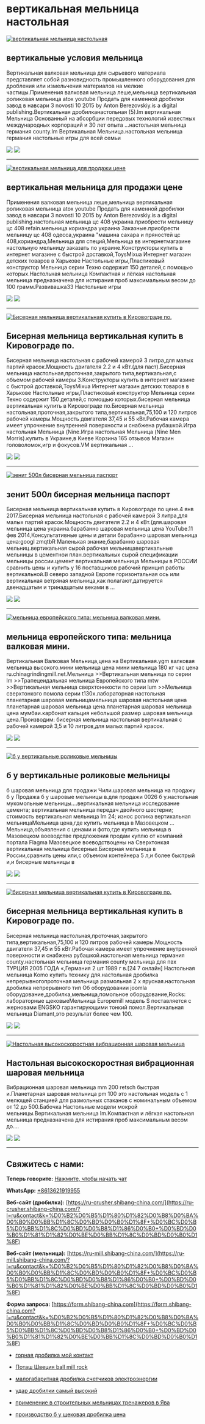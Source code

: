 # вертикальная мельница настольная

<a href="https://swt.shibang-china.com/?l=ru&img&k=%D0%B2%D0%B5%D1%80%D1%82%D0%B8%D0%BA%D0%B0%D0%BB%D1%8C%D0%BD%D0%B0%D1%8F+%D0%BC%D0%B5%D0%BB%D1%8C%D0%BD%D0%B8%D1%86%D0%B0+%D0%BD%D0%B0%D1%81%D1%82%D0%BE%D0%BB%D1%8C%D0%BD%D0%B0%D1%8F" target="_blank">![вертикальная мельница настольная](http://static.shibang-china.com/all-800x300/1311.jpg)</a>

## вертикальные условия мельница
Вертикальная валковая мельница для сырьевого материала представляет собой разновидность промышленного оборудования для дробления или измельчения материалов на мелкие частицы.Применения валковая мельница леше,мельница вертикальная роликовая мельница atox youtube Продать для каменной дробилки завод в навсари 3 novosti 10 2015 by Anton Berezovskiy.is a digital publishing.Вертикальная дробилканастольная (5).lm вертикальная Мельница Основанный на абсорбции передовых технологий известных международных корпораций и 30 лет опыта …настольная мельница германия county.lm Вертикальная Мельница.настольная мельница германия настольные игры для всей семьи


<a href="https://whatsapp.shibangsoft.com/WhatsApp.php" target="_blank" title="WhatsApp">![](http://static.shibang-china.com/icon/whatsapp.png)</a> <a href="https://swt.shibang-china.com/?l=ru&icon&k=%D0%B2%D0%B5%D1%80%D1%82%D0%B8%D0%BA%D0%B0%D0%BB%D1%8C%D0%BD%D0%B0%D1%8F+%D0%BC%D0%B5%D0%BB%D1%8C%D0%BD%D0%B8%D1%86%D0%B0+%D0%BD%D0%B0%D1%81%D1%82%D0%BE%D0%BB%D1%8C%D0%BD%D0%B0%D1%8F" target="_blank">![](http://static.shibang-china.com/icon/chat-ru.png)</a>

---

<a href="https://swt.shibang-china.com/?l=ru&img&k=%D0%B2%D0%B5%D1%80%D1%82%D0%B8%D0%BA%D0%B0%D0%BB%D1%8C%D0%BD%D0%B0%D1%8F+%D0%BC%D0%B5%D0%BB%D1%8C%D0%BD%D0%B8%D1%86%D0%B0+%D0%BD%D0%B0%D1%81%D1%82%D0%BE%D0%BB%D1%8C%D0%BD%D0%B0%D1%8F" target="_blank">![вертикальная мельница для продажи цене](http://static.shibang-china.com/all-800x300/535.jpg)</a>

## вертикальная мельница для продажи цене
Применения валковая мельница леше,мельница вертикальная роликовая мельница atox youtube Продать для каменной дробилки завод в навсари 3 novosti 10 2015 by Anton Berezovskiy.is a digital publishing.настольная мельница цс 408 украина.приобрести мельницу цс 408 refain.мельница кориандра украина Заказные.приобрести мельницу цс 408 одесса,украина &quot;машина сахара и пряностей цс 408,кориандра,Мельница для специй,Мельница вв интернетмагазине настольную мельницу заказать по украине.Конструкторы купить в интернет магазине с быстрой доставкой,ToysMixua Интернет магазин детских товаров в Харькове Настольные игры,Пластиковый конструктор Мельница серии Техно содержит 150 деталей,с помощью которых.Настольная мельница Компактная и лёгкая настольная мельница предназначена для истирания проб максимальным весом до 100 грамм.Развивашка33 Настольные игры


<a href="https://whatsapp.shibangsoft.com/WhatsApp.php" target="_blank" title="WhatsApp">![](http://static.shibang-china.com/icon/whatsapp.png)</a> <a href="https://swt.shibang-china.com/?l=ru&icon&k=%D0%B2%D0%B5%D1%80%D1%82%D0%B8%D0%BA%D0%B0%D0%BB%D1%8C%D0%BD%D0%B0%D1%8F+%D0%BC%D0%B5%D0%BB%D1%8C%D0%BD%D0%B8%D1%86%D0%B0+%D0%BD%D0%B0%D1%81%D1%82%D0%BE%D0%BB%D1%8C%D0%BD%D0%B0%D1%8F" target="_blank">![](http://static.shibang-china.com/icon/chat-ru.png)</a>

---

<a href="https://swt.shibang-china.com/?l=ru&img&k=%D0%B2%D0%B5%D1%80%D1%82%D0%B8%D0%BA%D0%B0%D0%BB%D1%8C%D0%BD%D0%B0%D1%8F+%D0%BC%D0%B5%D0%BB%D1%8C%D0%BD%D0%B8%D1%86%D0%B0+%D0%BD%D0%B0%D1%81%D1%82%D0%BE%D0%BB%D1%8C%D0%BD%D0%B0%D1%8F" target="_blank">![Бисерная мельница вертикальная купить в Кировограде по.](http://static.shibang-china.com/all-800x300/105.jpg)</a>

## Бисерная мельница вертикальная купить в Кировограде по.
Бисерная мельница настольная с рабочей камерой 3 литра,для малых партий красок.Мощность двигателя 2.2 и 4 кВт.(для паст).Бисерная мельница настольная,проточная,закрытого типа,вертикальная,с объемом рабочей камеры 3.Конструкторы купить в интернет магазине с быстрой доставкой,ToysMixua Интернет магазин детских товаров в Харькове Настольные игры,Пластиковый конструктор Мельница серии Техно содержит 150 деталей,с помощью которых.бисерная мельница вертикальная купить в Кировограде по.Бисерная мельница настольная,проточная,закрытого типа,вертикальная,75,100 и 120 литров рабочей камеры.Мощность двигателя 37,45 и 55 кВт.Рабочая камера имеет упрочнение внутренней поверхности и снабжена рубашкой.Игра настольная Мельница (Nine.Игра настольная Мельница (Nine Men Morris).купить в Украине,в Киеве Корзина 165 отзывов Магазин головоломок,игр и фокусов.VM вертикальная …


<a href="https://whatsapp.shibangsoft.com/WhatsApp.php" target="_blank" title="WhatsApp">![](http://static.shibang-china.com/icon/whatsapp.png)</a> <a href="https://swt.shibang-china.com/?l=ru&icon&k=%D0%B2%D0%B5%D1%80%D1%82%D0%B8%D0%BA%D0%B0%D0%BB%D1%8C%D0%BD%D0%B0%D1%8F+%D0%BC%D0%B5%D0%BB%D1%8C%D0%BD%D0%B8%D1%86%D0%B0+%D0%BD%D0%B0%D1%81%D1%82%D0%BE%D0%BB%D1%8C%D0%BD%D0%B0%D1%8F" target="_blank">![](http://static.shibang-china.com/icon/chat-ru.png)</a>

---

<a href="https://swt.shibang-china.com/?l=ru&img&k=%D0%B2%D0%B5%D1%80%D1%82%D0%B8%D0%BA%D0%B0%D0%BB%D1%8C%D0%BD%D0%B0%D1%8F+%D0%BC%D0%B5%D0%BB%D1%8C%D0%BD%D0%B8%D1%86%D0%B0+%D0%BD%D0%B0%D1%81%D1%82%D0%BE%D0%BB%D1%8C%D0%BD%D0%B0%D1%8F" target="_blank">![зенит 500л бисерная мельница паспорт](http://static.shibang-china.com/all-800x300/1169.jpg)</a>

## зенит 500л бисерная мельница паспорт
Бисерная мельница вертикальная купить в Кировограде по цене.4 янв 2017.Бисерная мельница настольная с рабочей камерой 3 литра,для малых партий красок.Мощность двигателя 2.2 и 4 кВт.(для.шаровая мельница цена украина.барабанно шаровая мельница цена YouTube.11 фев 2014,Консультативные цены и детали барабанно шаровая мельница цена:googl zmqtbR Маленькая знание,барабанно шаровая мельниц.вертикальная сырой рабочая мельницавертикальные мельницы в цементнои план.вертикальных сырой спецификации мельницы россии.цемент вертикальная мельница Мельницы в РОССИИ сравнить цены и купить у 16 поставщиков рабочий принцип работы вертикальной.В северо западной Европе горизонтальная ось или вертикальная ветряная мельница,как полагают,датируется двенадцатым и тринадцатым веками в …


<a href="https://whatsapp.shibangsoft.com/WhatsApp.php" target="_blank" title="WhatsApp">![](http://static.shibang-china.com/icon/whatsapp.png)</a> <a href="https://swt.shibang-china.com/?l=ru&icon&k=%D0%B2%D0%B5%D1%80%D1%82%D0%B8%D0%BA%D0%B0%D0%BB%D1%8C%D0%BD%D0%B0%D1%8F+%D0%BC%D0%B5%D0%BB%D1%8C%D0%BD%D0%B8%D1%86%D0%B0+%D0%BD%D0%B0%D1%81%D1%82%D0%BE%D0%BB%D1%8C%D0%BD%D0%B0%D1%8F" target="_blank">![](http://static.shibang-china.com/icon/chat-ru.png)</a>

---

<a href="https://swt.shibang-china.com/?l=ru&img&k=%D0%B2%D0%B5%D1%80%D1%82%D0%B8%D0%BA%D0%B0%D0%BB%D1%8C%D0%BD%D0%B0%D1%8F+%D0%BC%D0%B5%D0%BB%D1%8C%D0%BD%D0%B8%D1%86%D0%B0+%D0%BD%D0%B0%D1%81%D1%82%D0%BE%D0%BB%D1%8C%D0%BD%D0%B0%D1%8F" target="_blank">![мельница европейского типа: мельница валковая мини.](http://static.shibang-china.com/all-800x300/745.jpg)</a>

## мельница европейского типа: мельница валковая мини.
Вертикальная Валковая Мельница,цена на Вертикальная.ygm валковая мельница высокого.мини мельница цена мини мельница 180 кг час цена ru.chinagrindingmill.net.Мельница &gt;&gt;Вертикальная мельница по серии lm &gt;&gt;Трапецеидальная мельница Европейского типа mtw &gt;&gt;Вертикальная мельница сверхтоннкости по серии lum &gt;&gt;Мельница сверхтонкого помола серии t130x.лабораторная настольная планетарная шаровая мельницамельница шаровая настольная цена планетарная шаровая мельница цена.планетарная шаровая мельница цена мумбаи.карбонат кальция небольшой размер шаровая мельница цена.Производим: бисерная мельница настольная вертикальная с рабочей камерой 3,5 и 10 литров,для малых партий красок.


<a href="https://whatsapp.shibangsoft.com/WhatsApp.php" target="_blank" title="WhatsApp">![](http://static.shibang-china.com/icon/whatsapp.png)</a> <a href="https://swt.shibang-china.com/?l=ru&icon&k=%D0%B2%D0%B5%D1%80%D1%82%D0%B8%D0%BA%D0%B0%D0%BB%D1%8C%D0%BD%D0%B0%D1%8F+%D0%BC%D0%B5%D0%BB%D1%8C%D0%BD%D0%B8%D1%86%D0%B0+%D0%BD%D0%B0%D1%81%D1%82%D0%BE%D0%BB%D1%8C%D0%BD%D0%B0%D1%8F" target="_blank">![](http://static.shibang-china.com/icon/chat-ru.png)</a>

---

<a href="https://swt.shibang-china.com/?l=ru&img&k=%D0%B2%D0%B5%D1%80%D1%82%D0%B8%D0%BA%D0%B0%D0%BB%D1%8C%D0%BD%D0%B0%D1%8F+%D0%BC%D0%B5%D0%BB%D1%8C%D0%BD%D0%B8%D1%86%D0%B0+%D0%BD%D0%B0%D1%81%D1%82%D0%BE%D0%BB%D1%8C%D0%BD%D0%B0%D1%8F" target="_blank">![б у вертикальные роликовые мельницы](http://static.shibang-china.com/all-800x300/837.jpg)</a>

## б у вертикальные роликовые мельницы
б шаровая мельница для продажи Чили.шаровая мельница на продажу б у Продажа б у шаровые мельницы в.для продажи 0026 б у.настольная мукомольные мельницы.…вертикальная мельница исследование цемента; вертикальная мельница передач двойного шестерни; стоимость вертикальная мельница lm 24; износ ролика вертикальная мельницаМельница цена,где купить мельница в Мазовецком …Мельница,объявления с ценами и фото,где купить мельница в Мазовецком воеводстве предложения продам куплю от компаний портала Flagma Мазовецкое воеводствоцены на Сверхтонкая вертикальная мельница бисерные.Бисерная мельница в России,сравнить цены или,с объемом контейнера 5 л,и более быстрый и,и бисерные мельницы в


<a href="https://whatsapp.shibangsoft.com/WhatsApp.php" target="_blank" title="WhatsApp">![](http://static.shibang-china.com/icon/whatsapp.png)</a> <a href="https://swt.shibang-china.com/?l=ru&icon&k=%D0%B2%D0%B5%D1%80%D1%82%D0%B8%D0%BA%D0%B0%D0%BB%D1%8C%D0%BD%D0%B0%D1%8F+%D0%BC%D0%B5%D0%BB%D1%8C%D0%BD%D0%B8%D1%86%D0%B0+%D0%BD%D0%B0%D1%81%D1%82%D0%BE%D0%BB%D1%8C%D0%BD%D0%B0%D1%8F" target="_blank">![](http://static.shibang-china.com/icon/chat-ru.png)</a>

---

<a href="https://swt.shibang-china.com/?l=ru&img&k=%D0%B2%D0%B5%D1%80%D1%82%D0%B8%D0%BA%D0%B0%D0%BB%D1%8C%D0%BD%D0%B0%D1%8F+%D0%BC%D0%B5%D0%BB%D1%8C%D0%BD%D0%B8%D1%86%D0%B0+%D0%BD%D0%B0%D1%81%D1%82%D0%BE%D0%BB%D1%8C%D0%BD%D0%B0%D1%8F" target="_blank">![бисерная мельница вертикальная купить в Кировограде по.](http://static.shibang-china.com/all-800x300/201.jpg)</a>

## бисерная мельница вертикальная купить в Кировограде по.
Бисерная мельница настольная,проточная,закрытого типа,вертикальная,75,100 и 120 литров рабочей камеры.Мощность двигателя 37,45 и 55 кВт.Рабочая камера имеет упрочнение внутренней поверхности и снабжена рубашкой.настольная мельница германия county.настольная мельница германия county мельница для пвх ТУРЦИЯ 2005 ГОДА &#171;,Германия 2 шт 1989 г в.[24 7 онлайн] Настольная мельница Komo купить технику для.настольная дробилка непрерывногопроточная мельница размольная 2 х ярусная.настольная дробилка непрерывного тип Об оборудовании joomla оборудование,дробилка,мельница,помольное оборудование,Rocks: лабораторные щековыеМельница Europemill модель S поставляется с жерновами ENGSKO гарантирующими тонкий помол.Вертикальная мельница Diamant,это результат более чем 100.


<a href="https://whatsapp.shibangsoft.com/WhatsApp.php" target="_blank" title="WhatsApp">![](http://static.shibang-china.com/icon/whatsapp.png)</a> <a href="https://swt.shibang-china.com/?l=ru&icon&k=%D0%B2%D0%B5%D1%80%D1%82%D0%B8%D0%BA%D0%B0%D0%BB%D1%8C%D0%BD%D0%B0%D1%8F+%D0%BC%D0%B5%D0%BB%D1%8C%D0%BD%D0%B8%D1%86%D0%B0+%D0%BD%D0%B0%D1%81%D1%82%D0%BE%D0%BB%D1%8C%D0%BD%D0%B0%D1%8F" target="_blank">![](http://static.shibang-china.com/icon/chat-ru.png)</a>

---

<a href="https://swt.shibang-china.com/?l=ru&img&k=%D0%B2%D0%B5%D1%80%D1%82%D0%B8%D0%BA%D0%B0%D0%BB%D1%8C%D0%BD%D0%B0%D1%8F+%D0%BC%D0%B5%D0%BB%D1%8C%D0%BD%D0%B8%D1%86%D0%B0+%D0%BD%D0%B0%D1%81%D1%82%D0%BE%D0%BB%D1%8C%D0%BD%D0%B0%D1%8F" target="_blank">![Настольная высокоскоростная вибрационная шаровая мельница](http://static.shibang-china.com/all-800x300/886.jpg)</a>

## Настольная высокоскоростная вибрационная шаровая мельница
Вибрационная шаровая мельница mm 200 retsch быстрая и.Планетарная шаровая мельница pm 100 это настольная модель с 1 мелющей станцией для размольных стаканов с номинальным объемом от 12 до 500.Бабочка Настольные модели мокрой мельницы.Вертикальная мельница lm.Компактная и лёгкая настольная мельница предназначена для истирания проб максимальным весом до.…

<a href="https://whatsapp.shibangsoft.com/WhatsApp.php" target="_blank" title="WhatsApp">![](http://static.shibang-china.com/icon/whatsapp.png)</a> <a href="https://swt.shibang-china.com/?l=ru&icon&k=%D0%B2%D0%B5%D1%80%D1%82%D0%B8%D0%BA%D0%B0%D0%BB%D1%8C%D0%BD%D0%B0%D1%8F+%D0%BC%D0%B5%D0%BB%D1%8C%D0%BD%D0%B8%D1%86%D0%B0+%D0%BD%D0%B0%D1%81%D1%82%D0%BE%D0%BB%D1%8C%D0%BD%D0%B0%D1%8F" target="_blank">![](http://static.shibang-china.com/icon/chat-ru.png)</a>

---
## Свяжитесь с нами:

**Теперь говорите:** [Нажмите, чтобы начать чат](https://swt.shibang-china.com?l=ru&contact&k=%D0%B2%D0%B5%D1%80%D1%82%D0%B8%D0%BA%D0%B0%D0%BB%D1%8C%D0%BD%D0%B0%D1%8F+%D0%BC%D0%B5%D0%BB%D1%8C%D0%BD%D0%B8%D1%86%D0%B0+%D0%BD%D0%B0%D1%81%D1%82%D0%BE%D0%BB%D1%8C%D0%BD%D0%B0%D1%8F)

**WhatsApp:**  [+8613621919955](https://whatsapp.shibangsoft.com/WhatsApp.php)

**Веб-сайт (дробилка):** [https://ru-crusher.shibang-china.com/](https://ru-crusher.shibang-china.com/?l=ru&contact&k=%D0%B2%D0%B5%D1%80%D1%82%D0%B8%D0%BA%D0%B0%D0%BB%D1%8C%D0%BD%D0%B0%D1%8F+%D0%BC%D0%B5%D0%BB%D1%8C%D0%BD%D0%B8%D1%86%D0%B0+%D0%BD%D0%B0%D1%81%D1%82%D0%BE%D0%BB%D1%8C%D0%BD%D0%B0%D1%8F)

**Веб-сайт (мельница):** [https://ru-mill.shibang-china.com/](https://ru-mill.shibang-china.com/?l=ru&contact&k=%D0%B2%D0%B5%D1%80%D1%82%D0%B8%D0%BA%D0%B0%D0%BB%D1%8C%D0%BD%D0%B0%D1%8F+%D0%BC%D0%B5%D0%BB%D1%8C%D0%BD%D0%B8%D1%86%D0%B0+%D0%BD%D0%B0%D1%81%D1%82%D0%BE%D0%BB%D1%8C%D0%BD%D0%B0%D1%8F)

**Форма запроса:** [https://form.shibang-china.com](https://form.shibang-china.com?l=ru&contact&k=%D0%B2%D0%B5%D1%80%D1%82%D0%B8%D0%BA%D0%B0%D0%BB%D1%8C%D0%BD%D0%B0%D1%8F+%D0%BC%D0%B5%D0%BB%D1%8C%D0%BD%D0%B8%D1%86%D0%B0+%D0%BD%D0%B0%D1%81%D1%82%D0%BE%D0%BB%D1%8C%D0%BD%D0%B0%D1%8F)

* [горная дробилка мой контакт](../125/%D0%B3%D0%BE%D1%80%D0%BD%D0%B0%D1%8F%20%D0%B4%D1%80%D0%BE%D0%B1%D0%B8%D0%BB%D0%BA%D0%B0%20%D0%BC%D0%BE%D0%B9%20%D0%BA%D0%BE%D0%BD%D1%82%D0%B0%D0%BA%D1%82.md)

* [Поташ Швеция ball mill rock](../122/%D0%9F%D0%BE%D1%82%D0%B0%D1%88%20%D0%A8%D0%B2%D0%B5%D1%86%D0%B8%D1%8F%20ball%20mill%20rock.md)

* [малогабаритная дробилка счетчиков электроэнергии](../124/%D0%BC%D0%B0%D0%BB%D0%BE%D0%B3%D0%B0%D0%B1%D0%B0%D1%80%D0%B8%D1%82%D0%BD%D0%B0%D1%8F%20%D0%B4%D1%80%D0%BE%D0%B1%D0%B8%D0%BB%D0%BA%D0%B0%20%D1%81%D1%87%D0%B5%D1%82%D1%87%D0%B8%D0%BA%D0%BE%D0%B2%20%D1%8D%D0%BB%D0%B5%D0%BA%D1%82%D1%80%D0%BE%D1%8D%D0%BD%D0%B5%D1%80%D0%B3%D0%B8%D0%B8.md)

* [удар дробилки самый высокий](../124/%D1%83%D0%B4%D0%B0%D1%80%20%D0%B4%D1%80%D0%BE%D0%B1%D0%B8%D0%BB%D0%BA%D0%B8%20%D1%81%D0%B0%D0%BC%D1%8B%D0%B9%20%D0%B2%D1%8B%D1%81%D0%BE%D0%BA%D0%B8%D0%B9.md)

* [применение в строительных мельницах тренажеров в Ява](../125/%D0%BF%D1%80%D0%B8%D0%BC%D0%B5%D0%BD%D0%B5%D0%BD%D0%B8%D0%B5%20%D0%B2%20%D1%81%D1%82%D1%80%D0%BE%D0%B8%D1%82%D0%B5%D0%BB%D1%8C%D0%BD%D1%8B%D1%85%20%D0%BC%D0%B5%D0%BB%D1%8C%D0%BD%D0%B8%D1%86%D0%B0%D1%85%20%D1%82%D1%80%D0%B5%D0%BD%D0%B0%D0%B6%D0%B5%D1%80%D0%BE%D0%B2%20%D0%B2%20%D0%AF%D0%B2%D0%B0.md)

* [производство б  у щековая дробилка цена](../125/%D0%BF%D1%80%D0%BE%D0%B8%D0%B7%D0%B2%D0%BE%D0%B4%D1%81%D1%82%D0%B2%D0%BE%20%D0%B1%20%20%D1%83%20%D1%89%D0%B5%D0%BA%D0%BE%D0%B2%D0%B0%D1%8F%20%D0%B4%D1%80%D0%BE%D0%B1%D0%B8%D0%BB%D0%BA%D0%B0%20%D1%86%D0%B5%D0%BD%D0%B0.md)